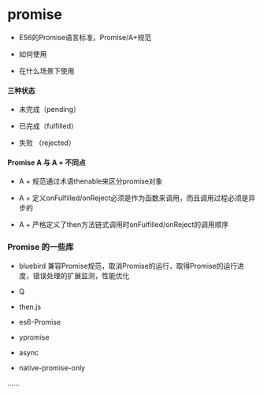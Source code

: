 # promise

- ES6的Promise语言标准，Promise/A+规范

- 如何使用

- 在什么场景下使用


#### 三种状态

- 未完成（pending）

- 已完成（fulfilled）

- 失败  （rejected）


#### Promise A 与 A + 不同点

- A + 规范通过术语thenable来区分promise对象

- A + 定义onFulfilled/onReject必须是作为函数来调用，而且调用过程必须是异步的

- A + 严格定义了then方法链式调用时onFulfilled/onReject的调用顺序

### Promise 的一些库

* bluebird 兼容Promise规范，取消Promise的运行，取得Promise的运行进度，错误处理的扩展监测，性能优化

* Q

* then.js

* es6-Promise

* ypromise

* async 

* native-promise-only

......